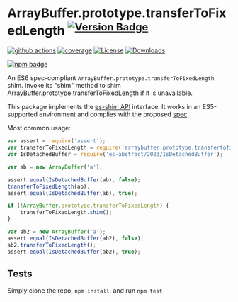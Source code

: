 # ArrayBuffer.prototype.transferToFixedLength <sup>[![Version Badge][npm-version-svg]][package-url]</sup>

[![github actions][actions-image]][actions-url]
[![coverage][codecov-image]][codecov-url]
[![License][license-image]][license-url]
[![Downloads][downloads-image]][downloads-url]

[![npm badge][npm-badge-png]][package-url]

An ES6 spec-compliant `ArrayBuffer.prototype.transferToFixedLength` shim. Invoke its "shim" method to shim ArrayBuffer.prototype.transferToFixedLength if it is unavailable.

This package implements the [es-shim API](https://github.com/es-shims/api) interface. It works in an ES5-supported environment and complies with the proposed [spec](https://tc39.es/proposal-arraybuffer-transfer/#sec-get-arraybuffer.prototype.transfertofixedlength).

Most common usage:
```js
var assert = require('assert');
var transferToFixedLength = require('arraybuffer.prototype.transfertofixedlength');
var IsDetachedBuffer = require('es-abstract/2023/IsDetachedBuffer');

var ab = new ArrayBuffer('a');

assert.equal(IsDetachedBuffer(ab), false);
transferToFixedLength(ab);
assert.equal(IsDetachedBuffer(ab), true);

if (!ArrayBuffer.prototype.transferToFixedLength) {
	transferToFixedLength.shim();
}

var ab2 = new ArrayBuffer('a');
assert.equal(IsDetachedBuffer(ab2), false);
ab2.transferToFixedLength();
assert.equal(IsDetachedBuffer(ab2), true);
```

## Tests
Simply clone the repo, `npm install`, and run `npm test`

[package-url]: https://npmjs.org/package/arraybuffer.prototype.transfertofixedlenfth
[npm-version-svg]: https://versionbadg.es/es-shims/ArrayBuffer.prototype.transferToFixedLength.svg
[deps-svg]: https://david-dm.org/es-shims/ArrayBuffer.prototype.transferToFixedLength.svg
[deps-url]: https://david-dm.org/es-shims/ArrayBuffer.prototype.transferToFixedLength
[dev-deps-svg]: https://david-dm.org/es-shims/ArrayBuffer.prototype.transferToFixedLength/dev-status.svg
[dev-deps-url]: https://david-dm.org/es-shims/ArrayBuffer.prototype.transferToFixedLength#info=devDependencies
[npm-badge-png]: https://nodei.co/npm/arraybuffer.prototype.transfertofixedlenfth.png?downloads=true&stars=true
[license-image]: https://img.shields.io/npm/l/arraybuffer.prototype.transfertofixedlenfth.svg
[license-url]: LICENSE
[downloads-image]: https://img.shields.io/npm/dm/arraybuffer.prototype.transfertofixedlenfth.svg
[downloads-url]: https://npm-stat.com/charts.html?package=arraybuffer.prototype.transfertofixedlenfth
[codecov-image]: https://codecov.io/gh/es-shims/ArrayBuffer.prototype.transferToFixedLength/branch/main/graphs/badge.svg
[codecov-url]: https://app.codecov.io/gh/es-shims/ArrayBuffer.prototype.transferToFixedLength/
[actions-image]: https://img.shields.io/endpoint?url=https://github-actions-badge-u3jn4tfpocch.runkit.sh/es-shims/ArrayBuffer.prototype.transferToFixedLength
[actions-url]: https://github.com/es-shims/ArrayBuffer.prototype.transferToFixedLength/actions
